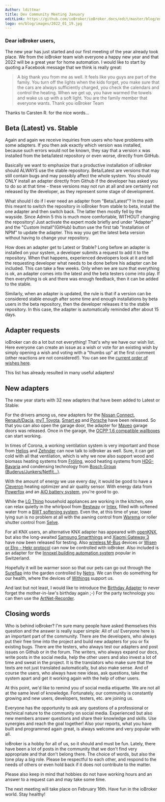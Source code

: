```yaml
---
Author: ldittmar
title: Dev Community Meeting January
editLink: https://github.com/ioBroker/ioBroker.docs/edit/master/blog/en/2022_01_19.md
logo: en/blog/images/2022_01_19.jpg
---
```

### Dear ioBroker users,
The new year has just started and our first meeting of the year already took place. We from the ioBroker team wish everyone a happy new year and that 2022 will be a great year for home automation. I would like to start by quoting a Facebook message that we think is really great:

>A big thank you from me as well. It feels like you guys are part of the family. You turn off the lights when the kids forget, you make sure that the cars are always sufficiently charged, you check the calendars and control the heating. When we get up, you have warmed the towels and wake us up with a soft light. You are the family member that everyone wants. Thank you ioBroker Team

Thanks to Carsten R. for the nice words...

## Beta (Latest) vs. Stable
Again and again we receive inquiries from users who have problems with some adapters. If you then ask exactly which version was installed, because such errors would not be known, they say that a version x was installed from the beta/latest repository or even worse, directly from GitHub.

Basically we want to emphasize that a productive installation of ioBroker should ALWAYS use the stable repository. Beta/Latest are versions that may still contain bugs and may possibly affect the whole system. You should ONLY install an adapter directly from Github if the developer has asked you to do so at that time - these versions may not run at all and are certainly not released by the developer, as they represent some stage of development.

What should I do if I ever need an adapter from "Beta/Latest"?
In the past this meant to switch the repository in ioBroker from stable to beta, install the one adapter and then switch back. The latter then mostly fell by the wayside. Since Admin 5 this is much more comfortable, WITHOUT changing the repository! Just activate the expert mode briefly and under "Adapter" and the "Custom Install"(GitHub) button use the first tab "Installation of NPM" to update the adapter. This way you get the latest beta version without having to change your repository.

How does an adapter get to Latest or Stable?
Long before an adapter is installed on your system, a developer submits a request to add it to the repository. When that happens, experienced developers look at it and tell the requesting developer what needs to be done before his adapter can be included. This can take a few weeks. Only when we are sure that everything is ok, an adapter comes into the latest and the beta testers come into play. If then everything is ok and there was enough feedback, then it can be added to the stable.

Similarly, when an adapter is updated, the rule is that if a version can be considered stable enough after some time and enough installations by beta users in the beta repository, then the developer releases it to the stable repository. In this case, the adapter is automatically reminded after about 15 days.

## Adapter requests
ioBroker can do a lot but not everything! That's why we have our wish list. Here everyone can create an issue as a wish or vote for an existing wish by simply opening a wish and voting with a "thumbs up" at the first comment (other reactions are not considered!). You can see the [current order of wishes here](https://github.com/ioBroker/AdapterRequests/issues?q=is%3Aissue+is%3Aopen+sort%3Areactions-%2B1-desc).

This list has already resulted in many useful adapters!

## New adapters
The new year starts with 32 new adapters that have been added to Latest or Stable:

For the drivers among us, new adapters for the [Nissan Connect](https://github.com/TA2k/ioBroker.nissan), [Renault/Dacia](https://github.com/TA2k/ioBroker.renault), [myT Toyota](https://github.com/TA2k/ioBroker.toyota), [Smart eq](https://github.com/TA2k/ioBroker.smart-eq) and [Porsche](https://github.com/TA2k/ioBroker.porsche) have been released. So that you can also open the garage door, the adapter for [Maveo](https://github.com/TA2k/ioBroker.maveo) garage doors was released. Once in the garage, the [OCPP 1.6 compatible wallboxes](https://github.com/foxriver76/ioBroker.ocpp) can start working.

In times of Corona, a working ventilation system is very important and those from [Helios](https://github.com/iobroker-community-adapters/ioBroker.helios) and [Zehnder](https://github.com/TA2k/ioBroker.zehnder-cloud) can now talk to ioBroker as well. Sure, it can get cold with all that ventilation, which is why we now also support wood and biomass heating systems from [Fröling](https://github.com/TA2k/ioBroker.froeling), wood heating systems from [HDG-Bavaria](https://github.com/SteMaker/ioBroker.hdg-bavaria) and condensing technology from [Bosch Group (Buderus/Junkers/Netfit...)](https://github.com/tp1de/ioBroker.ems-esp).

With the amount of energy we use every day, it would be good to have a [Cleveron](https://github.com/iobroker-community-adapters/ioBroker.cleveron) heating optimizer and air quality sensor. With energy data from [Powerfox](https://github.com/Ax-LED/ioBroker.powerfox2) and an [AIO battery system](https://github.com/Newan/ioBroker.aio), you're good to go.

While the [LG Thinq](https://github.com/TA2k/ioBroker.lg-thinq) household appliances are working in the kitchen, one can relax quietly in the whirlpool from [Bestway](https://github.com/TA2k/ioBroker.bestway) or [Intex](https://github.com/TA2k/ioBroker.intex), filled with softened water from a [BWT softening system](https://github.com/TA2k/ioBroker.bwt). Even the, at this time of year, lower lying sun is no problem at all with the awning control from [Warema](https://github.com/TA2k/ioBroker.wmswebcontrol) or roller shutter control from [Selve](https://github.com/Rintrium/ioBroker.selverf).

For all KNX users, an alternative KNX adapter has appeared with [openKNX](https://github.com/iobroker-community-adapters/ioBroker.openknx), but also the long-awaited [Samsung Smartthings](https://github.com/TA2k/ioBroker.smartthings) and [Xiaomi Gateway 3](https://github.com/lasthead0/ioBroker.xiaomi-gateway3) have now been released for testing. Also [wireless M-Bus](https://github.com/lvogt/ioBroker.wireless-mbus) devices or [Wisen or Elro - Hekr protocol](https://github.com/TA2k/ioBroker.hekr) can now be controlled with ioBroker. Also included is an adapter for the [Innoxel building automation system](https://github.com/matthsc/ioBroker.innoxel) popular in Switzerland.

Hopefully it will be warmer soon so that our pets can go out through the [Sureflap](https://github.com/Sickboy78/ioBroker.sureflap) into the garden controlled by [Netro](https://github.com/realhawker/ioBroker.netro). We can then do something for our health, where the devices of [Withings](https://github.com/TA2k/ioBroker.withings) support us.

And last but not least, I would like to introduce the [Birthday Adapter](https://github.com/klein0r/ioBroker.birthdays) to never forget the mother-in-law's birthday again ;-) For the party technology you can then use the [ArtNet-Recorder](https://github.com/Bannsaenger/ioBroker.artnet-recorder).

## Closing words
Who is behind ioBroker? I'm sure many people have asked themselves this question and the answer is really super simple: All of us! Everyone here is an important part of the community. There are the developers, who always put their free time into the project and build new adapters for you or fix existing bugs. There are the testers, who always test our adapters and post issues on Github or in the forum. The writers, who always expand our docs, write posts in the social media, help the other users and also invest a lot of time and sweat in the project. It is the translators who make sure that the texts are not just translated automatically, but also make sense. And of course the users, who always have new ideas, ask questions, take the system apart and get it working again with the help of other users.

At this point, we'd like to remind you of social media etiquette. We are not all at the same level of knowledge. Fortunately, our community is constantly growing and new users, developers, testers, etc. are joining us.

Everyone has the opportunity to ask any questions of a professional or technical nature to the community on social media. Experienced but also new members answer questions and share their knowledge and skills. Use synergies and reach the goal together! Also your reports, what you have built and programmed again great, is always welcome and very popular with all.

ioBroker is a hobby for all of us, so it should and must be fun. Lately, there have been a lot of posts in the community that we don't find very appropriate and that don't belong there. The choice of words, but also the tone play a big role. Please be respectful to each other, and respond to the needs of others or even hold back if it does not contribute to the matter.

Please also keep in mind that hobbies do not have working hours and an answer to a request can and may take some time.

The next meeting will take place on February 16th. Have fun in the ioBroker world. Stay healthy!